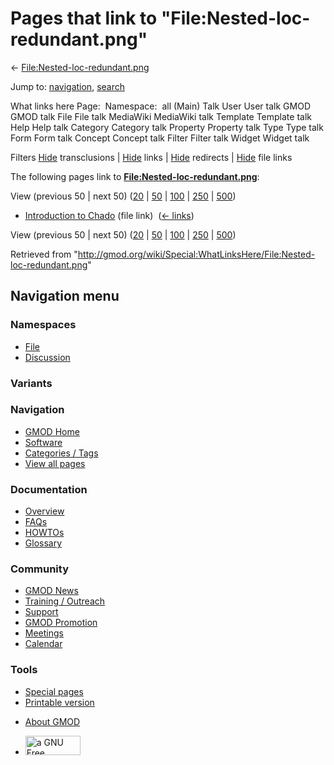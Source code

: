 <div id="mw-page-base" class="noprint">

</div>

<div id="mw-head-base" class="noprint">

</div>

<div id="content" class="mw-body" role="main">

<span id="top"></span>

<div id="mw-js-message" style="display:none;">

</div>



# <span dir="auto">Pages that link to "File:Nested-loc-redundant.png"</span>

<div id="bodyContent">

<div id="contentSub">

←
[File:Nested-loc-redundant.png](/wiki/File:Nested-loc-redundant.png "File:Nested-loc-redundant.png")

</div>

<div id="jump-to-nav" class="mw-jump">

Jump to: [navigation](#mw-navigation), [search](#p-search)

</div>

<div id="mw-content-text">

What links here Page:  Namespace:  all (Main) Talk User User talk GMOD
GMOD talk File File talk MediaWiki MediaWiki talk Template Template talk
Help Help talk Category Category talk Property Property talk Type Type
talk Form Form talk Concept Concept talk Filter Filter talk Widget
Widget talk

Filters
[Hide](/mediawiki/index.php?title=Special:WhatLinksHere/File:Nested-loc-redundant.png&hidetrans=1 "Special:WhatLinksHere/File:Nested-loc-redundant.png")
transclusions \|
[Hide](/mediawiki/index.php?title=Special:WhatLinksHere/File:Nested-loc-redundant.png&hidelinks=1 "Special:WhatLinksHere/File:Nested-loc-redundant.png")
links \|
[Hide](/mediawiki/index.php?title=Special:WhatLinksHere/File:Nested-loc-redundant.png&hideredirs=1 "Special:WhatLinksHere/File:Nested-loc-redundant.png")
redirects \|
[Hide](/mediawiki/index.php?title=Special:WhatLinksHere/File:Nested-loc-redundant.png&hideimages=1 "Special:WhatLinksHere/File:Nested-loc-redundant.png")
file links

The following pages link to
**[File:Nested-loc-redundant.png](/wiki/File:Nested-loc-redundant.png "File:Nested-loc-redundant.png")**:

View (previous 50 \| next 50)
([20](/mediawiki/index.php?title=Special:WhatLinksHere/File:Nested-loc-redundant.png&limit=20 "Special:WhatLinksHere/File:Nested-loc-redundant.png")
\|
[50](/mediawiki/index.php?title=Special:WhatLinksHere/File:Nested-loc-redundant.png&limit=50 "Special:WhatLinksHere/File:Nested-loc-redundant.png")
\|
[100](/mediawiki/index.php?title=Special:WhatLinksHere/File:Nested-loc-redundant.png&limit=100 "Special:WhatLinksHere/File:Nested-loc-redundant.png")
\|
[250](/mediawiki/index.php?title=Special:WhatLinksHere/File:Nested-loc-redundant.png&limit=250 "Special:WhatLinksHere/File:Nested-loc-redundant.png")
\|
[500](/mediawiki/index.php?title=Special:WhatLinksHere/File:Nested-loc-redundant.png&limit=500 "Special:WhatLinksHere/File:Nested-loc-redundant.png"))

- [Introduction to
  Chado](/wiki/Introduction_to_Chado "Introduction to Chado") (file
  link) ‎ <span class="mw-whatlinkshere-tools">([←
  links](/mediawiki/index.php?title=Special:WhatLinksHere&target=Introduction+to+Chado "Special:WhatLinksHere"))</span>

View (previous 50 \| next 50)
([20](/mediawiki/index.php?title=Special:WhatLinksHere/File:Nested-loc-redundant.png&limit=20 "Special:WhatLinksHere/File:Nested-loc-redundant.png")
\|
[50](/mediawiki/index.php?title=Special:WhatLinksHere/File:Nested-loc-redundant.png&limit=50 "Special:WhatLinksHere/File:Nested-loc-redundant.png")
\|
[100](/mediawiki/index.php?title=Special:WhatLinksHere/File:Nested-loc-redundant.png&limit=100 "Special:WhatLinksHere/File:Nested-loc-redundant.png")
\|
[250](/mediawiki/index.php?title=Special:WhatLinksHere/File:Nested-loc-redundant.png&limit=250 "Special:WhatLinksHere/File:Nested-loc-redundant.png")
\|
[500](/mediawiki/index.php?title=Special:WhatLinksHere/File:Nested-loc-redundant.png&limit=500 "Special:WhatLinksHere/File:Nested-loc-redundant.png"))

</div>

<div class="printfooter">

Retrieved from
"<http://gmod.org/wiki/Special:WhatLinksHere/File:Nested-loc-redundant.png>"

</div>

<div id="catlinks" class="catlinks catlinks-allhidden">

</div>

<div class="visualClear">

</div>

</div>

</div>

<div id="mw-navigation">

## Navigation menu

<div id="mw-head">



<div id="left-navigation">

<div id="p-namespaces" class="vectorTabs" role="navigation"
aria-labelledby="p-namespaces-label">

### Namespaces

- <span id="ca-nstab-image"><a href="/wiki/File:Nested-loc-redundant.png" accesskey="c"
  title="View the file page [c]">File</a></span>
- <span id="ca-talk"><a
  href="/mediawiki/index.php?title=File_talk:Nested-loc-redundant.png&amp;action=edit&amp;redlink=1"
  accesskey="t"
  title="Discussion about the content page [t]">Discussion</a></span>

</div>

<div id="p-variants" class="vectorMenu emptyPortlet" role="navigation"
aria-labelledby="p-variants-label">

### 

### Variants[](#)

<div class="menu">

</div>

</div>

</div>

<div id="right-navigation">





</div>



</div>

</div>

</div>

<div id="mw-panel">

<div id="p-logo" role="banner">

<a href="/wiki/Main_Page"
style="background-image: url(http://gmod.org/images/GMOD-cogs.png);"
title="Visit the main page"></a>

</div>

<div id="p-Navigation" class="portal" role="navigation"
aria-labelledby="p-Navigation-label">

### Navigation

<div class="body">

- <span id="n-GMOD-Home">[GMOD Home](/wiki/Main_Page)</span>
- <span id="n-Software">[Software](/wiki/GMOD_Components)</span>
- <span id="n-Categories-.2F-Tags">[Categories /
  Tags](/wiki/Categories)</span>
- <span id="n-View-all-pages">[View all
  pages](/wiki/Special:AllPages)</span>

</div>

</div>

<div id="p-Documentation" class="portal" role="navigation"
aria-labelledby="p-Documentation-label">

### Documentation

<div class="body">

- <span id="n-Overview">[Overview](/wiki/Overview)</span>
- <span id="n-FAQs">[FAQs](/wiki/Category:FAQ)</span>
- <span id="n-HOWTOs">[HOWTOs](/wiki/Category:HOWTO)</span>
- <span id="n-Glossary">[Glossary](/wiki/Glossary)</span>

</div>

</div>

<div id="p-Community" class="portal" role="navigation"
aria-labelledby="p-Community-label">

### Community

<div class="body">

- <span id="n-GMOD-News">[GMOD News](/wiki/GMOD_News)</span>
- <span id="n-Training-.2F-Outreach">[Training /
  Outreach](/wiki/Training_and_Outreach)</span>
- <span id="n-Support">[Support](/wiki/Support)</span>
- <span id="n-GMOD-Promotion">[GMOD
  Promotion](/wiki/GMOD_Promotion)</span>
- <span id="n-Meetings">[Meetings](/wiki/Meetings)</span>
- <span id="n-Calendar">[Calendar](/wiki/Calendar)</span>

</div>

</div>

<div id="p-tb" class="portal" role="navigation"
aria-labelledby="p-tb-label">

### Tools

<div class="body">

- <span id="t-specialpages"><a href="/wiki/Special:SpecialPages" accesskey="q"
  title="A list of all special pages [q]">Special pages</a></span>
- <span id="t-print"><a
  href="/mediawiki/index.php?title=Special:WhatLinksHere/File:Nested-loc-redundant.png&amp;printable=yes"
  rel="alternate" accesskey="p"
  title="Printable version of this page [p]">Printable version</a></span>

</div>

</div>

</div>

</div>

<div id="footer" role="contentinfo">

- <span id="footer-places-about">[About
  GMOD](/wiki/GMOD:About "GMOD:About")</span>

<!-- -->

- <span id="footer-copyrightico">[<img src="http://www.gnu.org/graphics/gfdl-logo-small.png" width="88"
  height="31" alt="a GNU Free Documentation License" />](http://www.gnu.org/licenses/fdl-1.3.html)</span>




</div>
